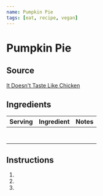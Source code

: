 ```yaml
---
name: Pumpkin Pie
tags: [eat, recipe, vegan]
---
```


# Pumpkin Pie

## Source

[It Doesn't Taste Like Chicken](https://itdoesnttastelikechicken.com/easy-vegan-pumpkin-pie/)

## Ingredients

| Serving | Ingredient | Notes |
|-|-|-|
|  |  |  |
|  |  |  |
|  |  |  |
|  |  |  |
|  |  |  |
|  |  |  |
|  |  |  |

## Instructions

1. 
1. 
1. 